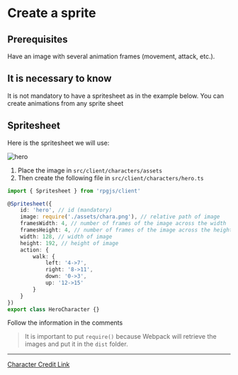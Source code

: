 # Create a sprite

## Prerequisites

Have an image with several animation frames (movement, attack, etc.).

## It is necessary to know

It is not mandatory to have a spritesheet as in the example below. You can create animations from any sprite sheet

## Spritesheet

Here is the spritesheet we will use:

![hero](/assets/chara.png)

1. Place the image in `src/client/characters/assets`
2. Then create the following file in `src/client/characters/hero.ts`

```ts
import { Spritesheet } from 'rpgjs/client'

@Spritesheet({
    id: 'hero', // id (mandatory)
    image: require('./assets/chara.png'), // relative path of image
    framesWidth: 4, // number of frames of the image across the width
    framesHeight: 4, // number of frames of the image across the height
    width: 128, // width of image
    height: 192, // height of image
    action: {
        walk: {
            left: '4->7',
            right: '8->11',
            down: '0->3',
            up: '12->15'
        }
    }
})
export class HeroCharacter {}
```

Follow the information in the comments

> It is important to put `require()` because Webpack will retrieve the images and put it in the `dist` folder. 

- - -

[Character Credit Link](https://untamed.wild-refuge.net/rpgxp.php)